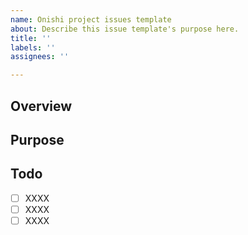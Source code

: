 ```yaml
---
name: Onishi project issues template
about: Describe this issue template's purpose here.
title: ''
labels: ''
assignees: ''

---
```


<!-- Assigneesの設定を忘れないように。-->

## Overview
<!-- Please provide an overview of the issue you are creating. -->

## Purpose
<!-- Describe the purpose of this issue -->

## Todo
<!-- Add tasks as needed. Update as new tasks come up in the discussion. -->

- [ ] XXXX
- [ ] XXXX
- [ ] XXXX
